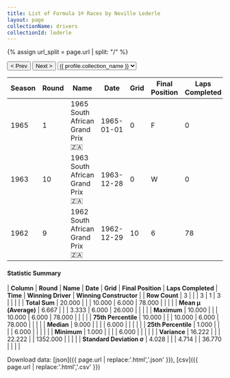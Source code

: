 ```yaml
---
title: List of Formula 1® Races by Neville Lederle
layout: page
collectionName: drivers
collectionId: lederle
---
```


{% assign url_split = page.url | split: "/" %}
<div id="collection-navigation">
<button onclick="selector.options[selector.selectedIndex-1].value && (window.location = selector.options[selector.selectedIndex-1].value);">&lt; Prev</button>
<button onclick="selector.options[selector.selectedIndex+1].value && (window.location = selector.options[selector.selectedIndex+1].value);">Next &gt;</button>
<select id="selector" onchange="this.options[this.selectedIndex].value && (window.location = this.options[this.selectedIndex].value);">
  {% for collectionId in site.data[page.collectionName].refs %}
    {% if collectionId == page.collectionId %}
      {% assign selected = "selected" %}
    {% else %}
      {% assign selected = "" %}
    {% endif %}
    {% assign profile = site.data[page.collectionName][collectionId].profile %}
    <option value="/f1/{{ page.collectionName }}/{{ collectionId }}/{{ url_split[4] }}" {{ selected }}>{{ profile.collection_name }}</option>
  {% endfor %}
</select>
</div>

| Season | Round | Name | Date | Grid | Final Position | Laps Completed | Time | Winning Driver | Winning Constructor |
|--|--|--|--|--|--|--|--|--|--|
| 1965 | 1 | 1965 South African Grand Prix 🇿🇦 | 1965-01-01 | 0 | F | 0 |   | Jim Clark 🇬🇧 | Lotus-Climax 🇬🇧 |
| 1963 | 10 | 1963 South African Grand Prix 🇿🇦 | 1963-12-28 | 0 | W | 0 |   | Jim Clark 🇬🇧 | Lotus-Climax 🇬🇧 |
| 1962 | 9 | 1962 South African Grand Prix 🇿🇦 | 1962-12-29 | 10 | 6 | 78 |   | Graham Hill 🇬🇧 | BRM 🇬🇧 |

#### Statistic Summary

| **Column** | **Round** | **Name** | **Date** | **Grid** | **Final Position** | **Laps Completed** | **Time** | **Winning Driver** | **Winning Constructor** |
| **Row Count** | 3 |  |  | 3 | 1 | 3 |  |  |  |
| **Total Sum** | 20.000 |  |  | 10.000 | 6.000 | 78.000 |  |  |  |
| **Mean μ (Average)** | 6.667 |  |  | 3.333 | 6.000 | 26.000 |  |  |  |
| **Maximum** | 10.000 |  |  | 10.000 | 6.000 | 78.000 |  |  |  |
| **75th Percentile** | 10.000 |  |  | 10.000 | 6.000 | 78.000 |  |  |  |
| **Median** | 9.000 |  |  |  | 6.000 |  |  |  |  |
| **25th Percentile** | 1.000 |  |  |  | 6.000 |  |  |  |  |
| **Minimum** | 1.000 |  |  |  | 6.000 |  |  |  |  |
| **Variance** | 16.222 |  |  | 22.222 |  | 1352.000 |  |  |  |
| **Standard Deviation σ** | 4.028 |  |  | 4.714 |  | 36.770 |  |  |  |

Download data: [json]({{ page.url | replace:'.html','.json' }}), [csv]({{ page.url | replace:'.html','.csv' }})
